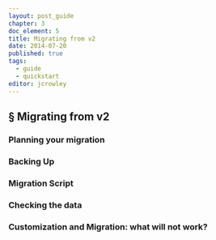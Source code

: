 ```yaml
---
layout: post_guide
chapter: 3
doc_element: 5
title: Migrating from v2
date: 2014-07-20
published: true
tags:
  - guide
  - quickstart
editor: jcrowley
---
```


## &sect; Migrating from v2

### Planning your  migration

### Backing Up

### Migration Script

### Checking the data

### Customization and Migration: what will not work?
